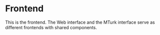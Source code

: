 # Frontend

This is the frontend. The Web interface and the MTurk interface serve as
different frontends with shared components.
